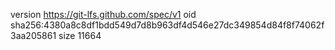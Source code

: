 version https://git-lfs.github.com/spec/v1
oid sha256:4380a8c8df1bdd549d7d8b963df4d546e27dc349854d84f8f74062f3aa205861
size 11664
